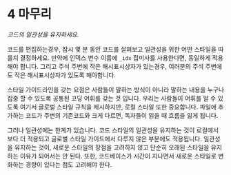 # 4 마무리

_코드의 일관성을 유지하세요._

코드를 편집하는경우, 잠시 몇 분 동안 코드를 살펴보고 일관성을 위한 어떤 스타일을 따를지 결정하세요. 만약에 인덱스 변수 이름에 `_idx` 접미사를 사용한다면, 동일하게 적용해야 합니다. 그리고 주석 주변에 작은 해시표시상자가 있는경우, 여러분의 주석 주변에도 작은 해시표시상자가 있도록 해야합니다.

스타일 가이드라인을 갖는 요점은 사람들이 말하는 방식이 아니라 말하는 내용을 누구나 집중 할 수 있도록 공통된 코딩 어휘를 갖는 것 입니다. 우리는 사람들이 어휘를 알 수 있도록 여기서 글로벌 스타일 규칙을 제시하지만, 로컬 스타일 또한 중요합니다. 파일에 추가하는 코드가 주변의 기존코드와 크게 다르면, 독자들이 읽을 때 흐름을 잃게 됩니다.

그러나 일관성에는 한계가 있습니다. 코드 스타일의 일관성을 유지하는 것이 로컬에서 보다 더 적용되고 글로벌 스타일 가이드에서 다루지 않은 부분에도 적용됩니다. 일관성을 유지하는 것이, 새로운 스타일의 장점을 고려하지 않고 단순히 오래된 스타일을 유지하는 이유가 되어서는 안 된다. 또한, 코드베이스가 시간이 지나면서 새로운 스타일로 변화하는 경향이 있다는 점도 고려해야 한다.
